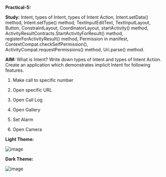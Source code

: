 **Practical-5:**


**Study:** Intent, types of Intent, types of Intent Action, Intent.setData() method, Intent.setType() method, TextInputEditText, TextInputLayout, Button, ConstraintLayout, CoordinatorLayout, startActivity() method, ActivityResultContracts.StartActivityForResult() method, registerForActivityResult() method, Permission in manifest, ContextCompat.checkSelfPermission(), ActivityCompat.requestPermissions() method, Uri.parse() method.


**AIM:** What is Intent? Write down types of Intent and types of Intent Action. Create an application which demonstrates implicit Intent for following features. 

1. Make call to specific number

2. Open specific URL

3. Open Call Log

4. Open Gallery

5. Set Alarm

6. Open Camera

**Light Theme:**


![image](https://github.com/rutviprajapati16/MAD_Practical5_21012011123/assets/97946004/0f478676-c5dd-4a0f-a0d1-e92894d6242e)

**Dark Theme:**


![image](https://github.com/rutviprajapati16/MAD_Practical5_21012011123/assets/97946004/14f262be-74fc-4768-9bbc-0c804548faa8)


